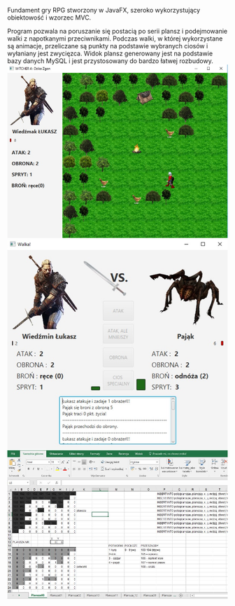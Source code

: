 Fundament gry RPG stworzony w JavaFX, szeroko wykorzystujący obiektowość i wzorzec MVC.

Program pozwala na poruszanie się postacią po serii plansz i podejmowanie walki z napotkanymi przeciwnikami. Podczas walki, w której wykorzystane są animacje, przeliczane są punkty na podstawie wybranych ciosów i wyłaniany jest zwycięzca. Widok plansz generowany jest na podstawie bazy danych MySQL i jest przystosowany do bardzo łatwej rozbudowy.
![Plansza](/witcher1.jpg?raw=true "Plansza")
![Walka](/witcher2.jpg?raw=true "Walka")
![Generator](/excel.jpg?raw=true "Excel")
